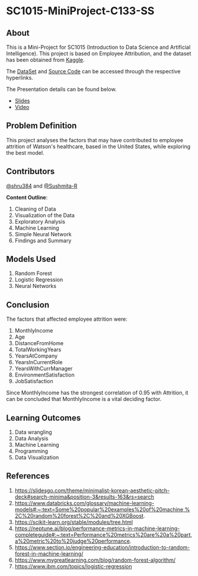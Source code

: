 # SC1015-MiniProject-C133-SS
## About
This is a Mini-Project for SC1015 (Introduction to Data Science and Artificial Intelligence). This project is based on Employee Attribution, and the dataset has been obtained from [Kaggle](https://www.kaggle.com/datasets/jpmiller/employee-attrition-for-healthcare).

The [DataSet](https://github.com/shru384/SC1015-MiniProject-C133-SS/blob/main/watson_healthcare_modified.csv) and [Source Code](https://github.com/shru384/SC1015-MiniProject-C133-SS/blob/main/SC1015_C133_Shrutikhaa%26Sushmita.ipynb) can be accessed through the respective hyperlinks.

The Presentation details can be found below.
* [Slides](https://github.com/shru384/SC1015-MiniProject-C133-SS/blob/main/SC1015MiniProjectPresentationSlides.pdf)
* [Video]()
  

## Problem Definition
This project analyses the factors that may have contributed to employee attrition of Watson's healthcare, based in the United States, while exploring the best model. 

## Contributors
[@shru384](https://github.com/shru384) and [@Sushmita-R](https://github.com/Sushmita-R)

**Content Outline**: 
1. Cleaning of Data
2. Visualization of the Data
3. Exploratory Analysis
4. Machine Learning
5. Simple Neural Network
6. Findings and Summary

## Models Used
1. Random Forest
2. Logistic Regression 
3. Neural Networks

## Conclusion
The factors that affected employee attrition were:
1. MonthlyIncome
2. Age
3. DistanceFromHome
4. TotalWorkingYears
5. YearsAtCompany
6. YearsInCurrentRole
7. YearsWithCurrManager
8. EnvironmentSatisfaction
9. JobSatisfaction

Since MonthlyIncome has the strongest correlation of 0.95 with Attrition, it can be concluded that MonthlyIncome is a vital deciding factor. 


## Learning Outcomes
1. Data wrangling
2. Data Analysis
3. Machine Learning
4. Programming
5. Data Visualization

## References 
1. https://slidesgo.com/theme/minimalist-korean-aesthetic-pitch-deck#search-minima&position-3&results-163&rs=search
2. https://www.databricks.com/glossary/machine-learning-models#:~:text=Some%20popular%20examples%20of%20machine,%2C%20random%20forest%2C%20and%20XGBoost.
3. https://scikit-learn.org/stable/modules/tree.html
4. https://neptune.ai/blog/performance-metrics-in-machine-learning-completeguide#:~:text=Performance%20metrics%20are%20a%20part,a%20metric%20to%20judge%20performance.
5. https://www.section.io/engineering-education/introduction-to-random-forest-in-machine-learning/
6. https://www.mygreatlearning.com/blog/random-forest-algorithm/
7. https://www.ibm.com/topics/logistic-regression


